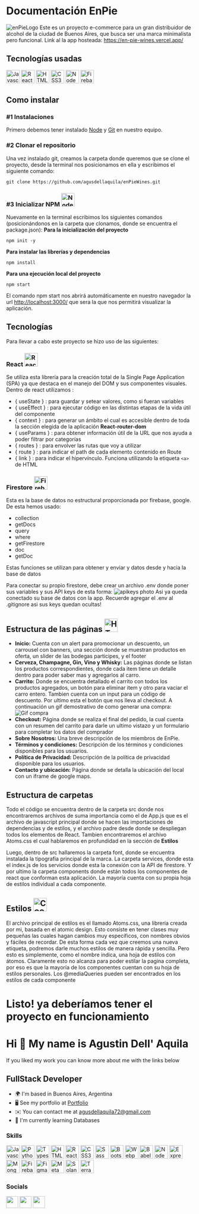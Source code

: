 # Documentación EnPie
![enPieLogo](https://i.imgur.com/ir2AYXf.png)
Este es un proyecto e-commerce para un gran distribuidor de alcohol de la ciudad de Buenos Aires, que busca ser una marca minimalista pero funcional.
Link al la app hosteada: https://en-pie-wines.vercel.app/
## Tecnologías usadas
<a href="https://developer.mozilla.org/en-US/docs/Web/JavaScript" target="_blank" rel="noreferrer"><img src="https://raw.githubusercontent.com/danielcranney/readme-generator/main/public/icons/skills/javascript-colored.svg" width="36" height="36" alt="Javascript" /></a>
<a href="https://reactjs.org/" target="_blank" rel="noreferrer"><img src="https://raw.githubusercontent.com/danielcranney/readme-generator/main/public/icons/skills/react-colored.svg" width="36" height="36" alt="React" /></a>
<a href="https://developer.mozilla.org/en-US/docs/Glossary/HTML5" target="_blank" rel="noreferrer"><img src="https://raw.githubusercontent.com/danielcranney/readme-generator/main/public/icons/skills/html5-colored.svg" width="36" height="36" alt="HTML5" /></a>
<a href="https://www.w3.org/TR/CSS/#css" target="_blank" rel="noreferrer"><img src="https://raw.githubusercontent.com/danielcranney/readme-generator/main/public/icons/skills/css3-colored.svg" width="36" height="36" alt="CSS3" /></a>
<a href="https://nodejs.org/en/" target="_blank" rel="noreferrer"><img src="https://raw.githubusercontent.com/danielcranney/readme-generator/main/public/icons/skills/nodejs-colored.svg" width="36" height="36" alt="NodeJS" /></a>
<a href="https://firebase.google.com/" target="_blank" rel="noreferrer"><img src="https://raw.githubusercontent.com/danielcranney/readme-generator/main/public/icons/skills/firebase-colored.svg" width="36" height="36" alt="Firebase"/></a>
## Como instalar
### #1 Instalaciones
Primero debemos tener instalado [Node](https://nodejs.org/es/) y [Git](https://git-scm.com/downloads) en nuestro equipo. 
### #2 Clonar el repositorio
Una vez instalado git,  creamos la carpeta donde queremos que se clone el proyecto, desde la terminal nos posicionamos en ella y escribimos el siguiente comando:

    git clone https://github.com/agusdellaquila/enPieWines.git

### #3 Inicializar NPM <a href="https://nodejs.org/en/" target="_blank" rel="noreferrer"><img src="https://raw.githubusercontent.com/danielcranney/readme-generator/main/public/icons/skills/nodejs-colored.svg" width="36" height="36" alt="NodeJS" /></a>
Nuevamente en la terminal escribimos los siguientes comandos (posicionándonos en la carpeta que clonamos, donde se encuentra el package.json):
**Para la inicialización del proyecto**

    npm init -y

**Para instalar las librerías y dependencias**

    npm install

**Para una ejecución local del proyecto**

    npm start

El comando npm start nos abrirá automáticamente en nuestro navegador la url [http://localhost:3000/](http://localhost:3000/) que sera la que nos permitirá visualizar la aplicación.
## Tecnologías
Para llevar a cabo este proyecto se hizo uso de las siguientes:
### React <a href="https://reactjs.org/" target="_blank" rel="noreferrer"><img src="https://raw.githubusercontent.com/danielcranney/readme-generator/main/public/icons/skills/react-colored.svg" width="36" height="36" alt="React" /></a>
Se utiliza esta librería para la creación total de la Single Page Application (SPA) ya que destaca en el manejo del DOM y sus componentes visuales.
Dentro de react utilizamos : 
+ { useState } : para guardar y setear valores, como si fueran variables 
+ { useEffect } : para ejecutar código en las distintas etapas de la vida útil del componente
+ { context } : para generar un ámbito el cual es accesible dentro de toda la sección elegida de la aplicación
**React-router-dom**
+ { useParams } : para obtener información útil de la URL que nos ayuda a poder filtrar por categorías
+ { routes } : para envolver las rutas que voy a utilizar
+ { route } : para indicar el path de cada elemento contenido en Route 
+ { link } : para indicar el hipervínculo. Funciona utilizando la etiqueta `<a>` de HTML
 ### Firestore <a href="https://firebase.google.com/" target="_blank" rel="noreferrer"><img src="https://raw.githubusercontent.com/danielcranney/readme-generator/main/public/icons/skills/firebase-colored.svg" width="36" height="36" alt="Firebase" /></a>
 Esta es la base de datos no estructural proporcionada por firebase, google.
 De esta hemos usado: 
+   collection
+   getDocs
+   query
+  where
+  getFirestore
+  doc
+  getDoc

Estas funciones se utilizan para obtener y enviar y datos desde y hacia la base de datos

Para conectar su propio firestore, debe crear un archivo .env donde poner sus variables y sus API keys de esta forma:
![apikeys photo](https://i.imgur.com/Kmm91nP.png)
Asi ya queda conectado su base de datos con la app. Recuerde agregar el .env al .gitignore asi sus keys quedan ocultas!

## Estructura de las páginas <a href="https://developer.mozilla.org/en-US/docs/Glossary/HTML5" target="_blank" rel="noreferrer"><img src="https://raw.githubusercontent.com/danielcranney/readme-generator/main/public/icons/skills/html5-colored.svg" width="36" height="36" alt="HTML5" /></a>
+ **Inicio:** Cuenta con un alert para promocionar un descuento, un carrousel con banners, una sección donde se muestran productos en oferta, un slider de las bodegas participes, y el footer
+ **Cerveza, Champagne, Gin, Vino y Whisky:** Las páginas donde se listan los productos correspondientes, donde cada item tiene un detalle dentro para poder saber mas y agregarlos al carro.
+  **Carrito:** Donde se encuentra detallado el carrito con todos los productos agregados, un botón para eliminar item y otro para vaciar el carro entero. Tambien cuenta con un input para un código de descuento. Por ultimo esta el botón que nos lleva al checkout.
A continuación un gif demostrativo de como generar una compra:
![Gif compra](https://i.imgur.com/G2Zpv63.gif)
+ **Checkout:** Página donde se realiza el final del pedido, la cual cuenta con un resumen del carrito para darle un ultimo vistazo y un formulario para completar los datos del comprador
+ **Sobre Nosotros:** Una breve descripción de los miembros de EnPie.
+ **Términos y condiciones:** Descripción de los términos y condiciones disponibles para los usuarios.
+ **Política de Privacidad:** Descripción de la política de privacidad disponible para los usuarios.
+ **Contacto y ubicación:** Página donde se detalla la ubicación del local con un iframe de google maps.
 
## Estructura de carpetas
Todo el código se encuentra dentro de la carpeta src donde nos encontraremos archivos de suma importancia  como el de App.js que es el archivo de javascript principal donde se hacen las importaciones de dependencias y de estilos, y el archivo padre desde donde se despliegan todos los elementos de React.
Tambien encontraremos el archivo Atoms.css el cual hablaremos en profundidad en la sección de  **Estilos** 

Luego, dentro de src hallaremos la carpeta font, donde se encuentra instalada la tipografía principal de la marca. La carpeta services, donde esta el index.js de los servicios donde esta la conexión con la API de firestore. Y por ultimo la carpeta components donde están todos los componentes de react que conforman esta aplicación. La mayoría cuenta con su propia hoja de estilos individual a cada componente.
## Estilos <a href="https://www.w3.org/TR/CSS/#css" target="_blank" rel="noreferrer"><img src="https://raw.githubusercontent.com/danielcranney/readme-generator/main/public/icons/skills/css3-colored.svg" width="36" height="36" alt="CSS3" /></a>
El archivo principal de estilos es el llamado Atoms.css, una librería creada por mi, basada en el atomic design. Esto consiste en tener clases muy pequeñas las cuales hagan cambios muy específicos, con nombres obvios y fáciles de recordar. De esta forma cada vez que creemos una nueva etiqueta, podremos darle muchos estilos de manera rápida y sencilla. Pero esto es simplemente, como el nombre indica, una hoja de estilos con átomos. Claramente esto no alcanza para poder estilar la pagina completa, por eso es que la mayoría de los componentes cuentan con su hoja de estilos personales. 
Los @mediaQueries pueden ser encontrados en los estilos de cada componente

# Listo! ya deberíamos tener el proyecto en funcionamiento

Hi 👋 My name is Agustin Dell' Aquila
=====================================
If you liked my work you can know more about me with the links below

FullStack Developer
-------------------
* 🌍  I'm based in Buenos Aires, Argentina
* 🖥️  See my portfolio at [Portfolio](http://agusdellaquila.github.io/acu-web-portfolio/)
* ✉️  You can contact me at [agusdellaquila72@gmail.com](mailto:agusdellaquila72@gmail.com)
* 🧠  I'm currently learning Databases
### Skills
<p align="left">
<a href="https://developer.mozilla.org/en-US/docs/Web/JavaScript" target="_blank" rel="noreferrer"><img src="https://raw.githubusercontent.com/danielcranney/readme-generator/main/public/icons/skills/javascript-colored.svg" width="36" height="36" alt="Javascript" /></a>
<a href="https://www.python.org/" target="_blank" rel="noreferrer"><img src="https://raw.githubusercontent.com/danielcranney/readme-generator/main/public/icons/skills/python-colored.svg" width="36" height="36" alt="Python" /></a>
<a href="https://www.typescriptlang.org/" target="_blank" rel="noreferrer"><img src="https://raw.githubusercontent.com/danielcranney/readme-generator/main/public/icons/skills/typescript-colored.svg" width="36" height="36" alt="Typescript" /></a>
<a href="https://developer.mozilla.org/en-US/docs/Glossary/HTML5" target="_blank" rel="noreferrer"><img src="https://raw.githubusercontent.com/danielcranney/readme-generator/main/public/icons/skills/html5-colored.svg" width="36" height="36" alt="HTML5" /></a>
<a href="https://reactjs.org/" target="_blank" rel="noreferrer"><img src="https://raw.githubusercontent.com/danielcranney/readme-generator/main/public/icons/skills/react-colored.svg" width="36" height="36" alt="React" /></a>
<a href="https://www.w3.org/TR/CSS/#css" target="_blank" rel="noreferrer"><img src="https://raw.githubusercontent.com/danielcranney/readme-generator/main/public/icons/skills/css3-colored.svg" width="36" height="36" alt="CSS3" /></a>
<a href="https://sass-lang.com/" target="_blank" rel="noreferrer"><img src="https://raw.githubusercontent.com/danielcranney/readme-generator/main/public/icons/skills/sass-colored.svg" width="36" height="36" alt="Sass" /></a>
<a href="https://getbootstrap.com/" target="_blank" rel="noreferrer"><img src="https://raw.githubusercontent.com/danielcranney/readme-generator/main/public/icons/skills/bootstrap-colored.svg" width="36" height="36" alt="Bootstrap" /></a>
<a href="https://webpack.js.org/" target="_blank" rel="noreferrer"><img src="https://raw.githubusercontent.com/danielcranney/readme-generator/main/public/icons/skills/webpack-colored.svg" width="36" height="36" alt="Webpack" /></a>
<a href="https://babeljs.io/" target="_blank" rel="noreferrer"><img src="https://raw.githubusercontent.com/danielcranney/readme-generator/main/public/icons/skills/babel-colored.svg" width="36" height="36" alt="Babel" /></a>
<a href="https://nodejs.org/en/" target="_blank" rel="noreferrer"><img src="https://raw.githubusercontent.com/danielcranney/readme-generator/main/public/icons/skills/nodejs-colored.svg" width="36" height="36" alt="NodeJS" /></a>
<a href="https://expressjs.com/" target="_blank" rel="noreferrer"><img src="https://raw.githubusercontent.com/danielcranney/readme-generator/main/public/icons/skills/express-colored.svg" width="36" height="36" alt="Express" /></a>
<a href="https://www.mongodb.com/" target="_blank" rel="noreferrer"><img src="https://raw.githubusercontent.com/danielcranney/readme-generator/main/public/icons/skills/mongodb-colored.svg" width="36" height="36" alt="MongoDB" /></a>
<a href="https://firebase.google.com/" target="_blank" rel="noreferrer"><img src="https://raw.githubusercontent.com/danielcranney/readme-generator/main/public/icons/skills/firebase-colored.svg" width="36" height="36" alt="Firebase" /></a>
<a href="https://www.figma.com/" target="_blank" rel="noreferrer"><img src="https://raw.githubusercontent.com/danielcranney/readme-generator/main/public/icons/skills/figma-colored.svg" width="36" height="36" alt="Figma" /></a>
<a href="https://metamask.io/" target="_blank" rel="noreferrer"><img src="https://raw.githubusercontent.com/danielcranney/readme-generator/main/public/icons/skills/metamask-colored.svg" width="36" height="36" alt="MetaMask" /></a>
<a href="https://solana.com/" target="_blank" rel="noreferrer"><img src="https://raw.githubusercontent.com/danielcranney/readme-generator/main/public/icons/skills/solana-colored.svg" width="36" height="36" alt="Solana" /></a>
<a href="https://www.terra.money/" target="_blank" rel="noreferrer"><img src="https://raw.githubusercontent.com/danielcranney/readme-generator/main/public/icons/skills/terra-colored.svg" width="36" height="36" alt="Terra" /></a>
</p>

### Socials
<p align="left"> <a href="https://www.github.com/agusdellaquila" target="_blank" rel="noreferrer"><img src="https://raw.githubusercontent.com/danielcranney/readme-generator/main/public/icons/socials/github.svg" width="32" height="32" /></a> <a href="https://www.linkedin.com/in/agustin-dell-aquila-a5b2451b2/" target="_blank" rel="noreferrer"><img src="https://raw.githubusercontent.com/danielcranney/readme-generator/main/public/icons/socials/linkedin.svg" width="32" height="32" /></a> <a href="https://www.twitter.com/acu__js" target="_blank" rel="noreferrer"><img src="https://raw.githubusercontent.com/danielcranney/readme-generator/main/public/icons/socials/twitter.svg" width="32" height="32" /></a></p>
